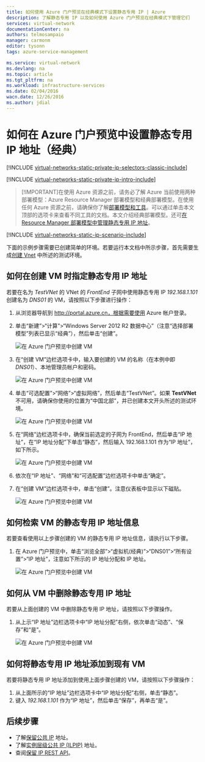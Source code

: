 ```yaml
---
title: 如何使用 Azure 门户预览在经典模式下设置静态专用 IP | Azure
description: 了解静态专用 IP 以及如何使用 Azure 门户预览在经典模式下管理它们
services: virtual-network
documentationCenter: na
authors: telmosampaio
manager: carmonm
editor: tysonn
tags: azure-service-management

ms.service: virtual-network
ms.devlang: na
ms.topic: article
ms.tgt_pltfrm: na
ms.workload: infrastructure-services
ms.date: 02/04/2016
wacn.date: 12/26/2016
ms.author: jdial
---
```


# 如何在 Azure 门户预览中设置静态专用 IP 地址（经典）

[!INCLUDE [virtual-networks-static-private-ip-selectors-classic-include](../../includes/virtual-networks-static-private-ip-selectors-classic-include.md)]

[!INCLUDE [virtual-networks-static-private-ip-intro-include](../../includes/virtual-networks-static-private-ip-intro-include.md)]

>[!IMPORTANT]在使用 Azure 资源之前，请务必了解 Azure 当前使用两种部署模型：Azure Resource Manager 部署模型和经典部署模型。在使用任何 Azure 资源之前，请确保你了解[部署模型和工具](../azure-classic-rm.md)。可以通过单击本文顶部的选项卡来查看不同工具的文档。本文介绍经典部署模型。还可[在 Resource Manager 部署模型中管理静态专用 IP 地址](./virtual-networks-static-private-ip-arm-pportal.md)。

[!INCLUDE [virtual-networks-static-ip-scenario-include](../../includes/virtual-networks-static-ip-scenario-include.md)]

下面的示例步骤需要已创建简单的环境。若要运行本文档中所示步骤，首先需要生成[创建 Vnet](./virtual-networks-create-vnet-classic-pportal.md) 中所述的测试环境。

## 如何在创建 VM 时指定静态专用 IP 地址
若要在名为 *TestVNet* 的 VNet 的 *FrontEnd* 子网中使用静态专用 IP *192.168.1.101* 创建名为 *DNS01* 的 VM，请按照以下步骤进行操作：

1. 从浏览器导航到 http://portal.azure.cn，根据需要使用 Azure 帐户登录。
2. 单击“新建”>“计算”>“Windows Server 2012 R2 数据中心”（注意“选择部署模型”列表已显示“经典”），然后单击“创建”。

    ![在 Azure 门户预览中创建 VM](./media/virtual-networks-static-ip-classic-pportal/figure01.png)

3. 在“创建 VM”边栏选项卡中，输入要创建的 VM 的名称（在本例中即 *DNS01*）、本地管理员帐户和密码。

    ![在 Azure 门户预览中创建 VM](./media/virtual-networks-static-ip-classic-pportal/figure02.png)

4. 单击“可选配置”>“网络”>“虚拟网络”，然后单击“TestVNet”。如果 **TestVNet** 不可用，请确保你使用的位置为“中国北部”，并已创建本文开头所述的测试环境。

    ![在 Azure 门户预览中创建 VM](./media/virtual-networks-static-ip-classic-pportal/figure03.png)

5. 在“网络”边栏选项卡中，确保当前选定的子网为 FrontEnd，然后单击“IP 地址”，在“IP 地址分配”下单击“静态”，然后输入 192.168.1.101 作为“IP 地址”，如下所示。

    ![在 Azure 门户预览中创建 VM](./media/virtual-networks-static-ip-classic-pportal/figure04.png)

6. 依次在“IP 地址”、“网络”和“可选配置”边栏选项卡中单击“确定”。
7. 在“创建 VM”边栏选项卡中，单击“创建”。注意仪表板中显示以下磁贴。

    ![在 Azure 门户预览中创建 VM](./media/virtual-networks-static-ip-classic-pportal/figure05.png)

## 如何检索 VM 的静态专用 IP 地址信息

若要查看使用以上步骤创建的 VM 的静态专用 IP 地址信息，请执行以下步骤。

1. 在 Azure 门户预览中，单击“浏览全部”>“虚拟机(经典)”>“DNS01”>“所有设置”>“IP 地址”，注意如下所示的 IP 地址分配和 IP 地址。

    ![在 Azure 门户预览中创建 VM](./media/virtual-networks-static-ip-classic-pportal/figure06.png)

## 如何从 VM 中删除静态专用 IP 地址
若要从上面创建的 VM 中删除静态专用 IP 地址，请按照以下步骤操作。

1. 从上示“IP 地址”边栏选项卡中“IP 地址分配”右侧，依次单击“动态”、“保存”和“是”。

    ![在 Azure 门户预览中创建 VM](./media/virtual-networks-static-ip-classic-pportal/figure07.png)

## 如何将静态专用 IP 地址添加到现有 VM
若要将静态专用 IP 地址添加到使用上面步骤创建的 VM，请按照以下步骤操作：

1. 从上面所示的“IP 地址”边栏选项卡中“IP 地址分配”右侧，单击“静态”。
2. 键入 *192.168.1.101* 作为“IP 地址”，然后单击“保存”，再单击“是”。

## 后续步骤

- 了解[保留公共 IP](./virtual-networks-reserved-public-ip.md) 地址。
- 了解[实例层级公共 IP (ILPIP)](./virtual-networks-instance-level-public-ip.md) 地址。
- 查阅[保留 IP REST API](https://msdn.microsoft.com/zh-cn/library/azure/dn722420.aspx)。

<!---HONumber=Mooncake_Quality_Review_1215_2016-->